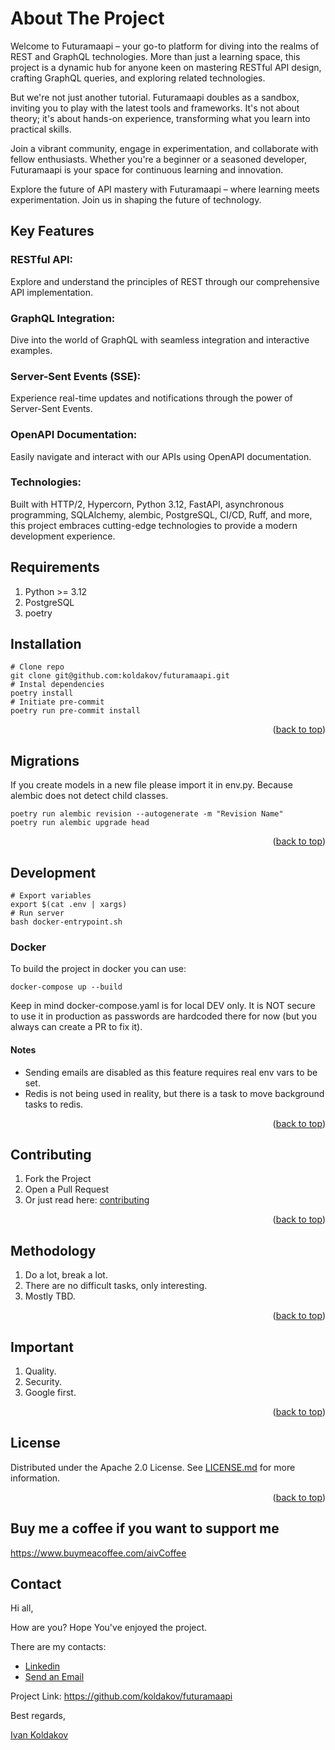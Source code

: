 # About The Project

Welcome to Futuramaapi – your go-to platform for diving into the realms of REST and GraphQL technologies.
More than just a learning space, this project is a dynamic hub for anyone keen on mastering RESTful API design,
crafting GraphQL queries, and exploring related technologies.

But we're not just another tutorial. Futuramaapi doubles as a sandbox,
inviting you to play with the latest tools and frameworks.
It's not about theory; it's about hands-on experience, transforming what you learn into practical skills.

Join a vibrant community, engage in experimentation, and collaborate with fellow enthusiasts.
Whether you're a beginner or a seasoned developer, Futuramaapi is your space for continuous learning and innovation.

Explore the future of API mastery with Futuramaapi – where learning meets experimentation.
Join us in shaping the future of technology.

## Key Features

### RESTful API:
Explore and understand the principles of REST through our comprehensive API implementation.

### GraphQL Integration:
Dive into the world of GraphQL with seamless integration and interactive examples.

### Server-Sent Events (SSE):
Experience real-time updates and notifications through the power of Server-Sent Events.

### OpenAPI Documentation:
Easily navigate and interact with our APIs using OpenAPI documentation.

### Technologies:
Built with HTTP/2, Hypercorn, Python 3.12, FastAPI, asynchronous programming, SQLAlchemy, alembic,
PostgreSQL, CI/CD, Ruff, and more,
this project embraces cutting-edge technologies to provide a modern development experience.

## Requirements

1. Python >= 3.12
2. PostgreSQL
3. poetry

## Installation


```commandline
# Clone repo
git clone git@github.com:koldakov/futuramaapi.git
# Instal dependencies
poetry install
# Initiate pre-commit
poetry run pre-commit install
```

<p align="right">(<a href="#top">back to top</a>)</p>

## Migrations

If you create models in a new file please import it in env.py.
Because alembic does not detect child classes.

```commandline
poetry run alembic revision --autogenerate -m "Revision Name"
poetry run alembic upgrade head
```

<p align="right">(<a href="#top">back to top</a>)</p>

## Development

```commandline
# Export variables
export $(cat .env | xargs)
# Run server
bash docker-entrypoint.sh
```

### Docker

To build the project in docker you can use:

```commandline
docker-compose up --build
```

Keep in mind docker-compose.yaml is for local DEV only.
It is NOT secure to use it in production as passwords are
hardcoded there for now (but you always can create a PR to fix it).

#### Notes

- Sending emails are disabled as this feature requires real env vars to be set.
- Redis is not being used in reality, but there is a task to move background tasks to redis.

<p align="right">(<a href="#top">back to top</a>)</p>

## Contributing

1. Fork the Project
2. Open a Pull Request
3. Or just read here: [contributing](https://docs.github.com/en/get-started/quickstart/contributing-to-projects)

<p align="right">(<a href="#top">back to top</a>)</p>

## Methodology

1. Do a lot, break a lot.
2. There are no difficult tasks, only interesting.
3. Mostly TBD.

<p align="right">(<a href="#top">back to top</a>)</p>

## Important

1. Quality.
2. Security.
3. Google first.

<p align="right">(<a href="#top">back to top</a>)</p>

## License

Distributed under the Apache 2.0 License. See [LICENSE.md](LICENSE.md) for more information.

<p align="right">(<a href="#top">back to top</a>)</p>

## Buy me a coffee if you want to support me

https://www.buymeacoffee.com/aivCoffee

## Contact

Hi all,

How are you? Hope You've enjoyed the project.

There are my contacts:

- [Linkedin](https://www.linkedin.com/in/aiv/)
- [Send an Email](mailto:coldie322@gmail.com?subject=[GitHub]-qworpa)

Project Link: https://github.com/koldakov/futuramaapi

Best regards,

[Ivan Koldakov](https://www.linkedin.com/in/aiv/)
